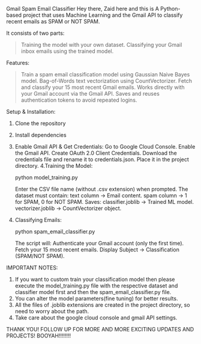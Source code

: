 Gmail Spam Email Classifier
Hey there, Zaid here and this is 
A Python-based project that uses Machine Learning and the Gmail API to classify recent emails as SPAM or NOT SPAM.

It consists of two parts:
> Training the model with your own dataset.
> Classifying your Gmail inbox emails using the trained model.

Features:
> Train a spam email classification model using Gaussian Naive Bayes model.
> Bag-of-Words text vectorization using CountVectorizer.
> Fetch and classify your 15 most recent Gmail emails.
> Works directly with your Gmail account via the Gmail API.
> Saves and reuses authentication tokens to avoid repeated logins.

Setup & Installation:
1. Clone the repository
2. Install dependencies
3. Enable Gmail API & Get Credentials: 
      Go to Google Cloud Console.
      Enable the Gmail API.
      Create OAuth 2.0 Client Credentials.
      Download the credentials file and rename it to credentials.json.
      Place it in the project directory.
4.Training the Model:

      python model_training.py
   
      Enter the CSV file name (without .csv extension) when prompted.
      The dataset must contain:
        text column → Email content.
        spam column → 1 for SPAM, 0 for NOT SPAM.
      Saves:
        classifier.joblib → Trained ML model.
        vectorizer.joblib → CountVectorizer object.
5. Classifying Emails:
      
      python spam_email_classifier.py

      The script will:
        Authenticate your Gmail account (only the first time).
        Fetch your 15 most recent emails.
        Display Subject → Classification (SPAM/NOT SPAM).

IMPORTANT NOTES:
1. If you want to custom train your classification model then please execute the model_training.py file with the respective dataset and classifier model first and then the spam_email_classifier.py file.
2. You can alter the model parameters(fine tuning) for better results.
3. All the files of .joblib extensions are created in the project directory, so need to worry about the path.
4. Take care about the google cloud console and gmail API settings.

THANK YOU! 
FOLLOW UP FOR MORE AND MORE EXCITING UPDATES AND PROJECTS! BOOYAH!!!!!!!!

